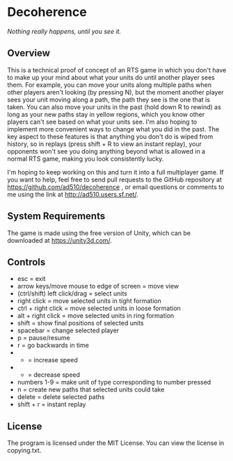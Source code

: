 Decoherence
===========
*Nothing really happens, until you see it.*

Overview
--------
This is a technical proof of concept of an RTS game in which you don't have to make up your mind about what your units do until another player sees them. For example, you can move your units along multiple paths when other players aren't looking (by pressing N), but the moment another player sees your unit moving along a path, the path they see is the one that is taken. You can also move your units in the past (hold down R to rewind) as long as your new paths stay in yellow regions, which you know other players can't see based on what your units see. I'm also hoping to implement more convenient ways to change what you did in the past. The key aspect to these features is that anything you don't do is wiped from history, so in replays (press shift + R to view an instant replay), your opponents won't see you doing anything beyond what is allowed in a normal RTS game, making you look consistently lucky.

I'm hoping to keep working on this and turn it into a full multiplayer game. If you want to help, feel free to send pull requests to the GitHub repository at https://github.com/ad510/decoherence , or email questions or comments to me using the link at http://ad510.users.sf.net/.

System Requirements
-------------------
The game is made using the free version of Unity, which can be downloaded at https://unity3d.com/.

Controls
--------
- esc = exit
- arrow keys/move mouse to edge of screen = move view
- (ctrl/shift) left click/drag = select units
- right click = move selected units in tight formation
- ctrl + right click = move selected units in loose formation
- alt + right click = move selected units in ring formation
- shift = show final positions of selected units
- spacebar = change selected player
- p = pause/resume
- r = go backwards in time
- + = increase speed
- - = decrease speed
- numbers 1-9 = make unit of type corresponding to number pressed
- n = create new paths that selected units could take
- delete = delete selected paths
- shift + r = instant replay

License
-------
The program is licensed under the MIT License. You can view the license in copying.txt.
